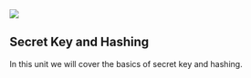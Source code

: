 <img src="https://github.com/billbuchanan/csn09112/blob/master/zadditional/top_csn09112.png"/>
<h2>Secret Key and Hashing</h2>
<p>In this unit we will cover the basics of secret key and hashing.</p>
